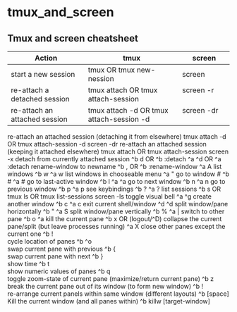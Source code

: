 # tmux_and_screen
## Tmux and screen cheatsheet

| Action	                    | tmux	                         |                      screen    |
| --------------------------------- | ---------------------------------------- | ------------------------------ |
| start a new session               | tmux OR tmux new-nession                 |                      screen    |
| re-attach a detached session      | tmux attach OR tmux attach-session       | screen -r                      |
| re-attach  an attached session    | tmux attach -d OR tmux attach-session -d | screen -dr                     |

re-attach an attached session (detaching it from elsewhere)	tmux attach -d OR
tmux attach-session -d	screen -dr
re-attach an attached session (keeping it attached elsewhere)	tmux attach OR
tmux attach-session	screen -x
detach from currently attached session	^b d OR
^b :detach	^a ^d OR
^a :detach
rename-window to newname	^b , <newname> OR
^b :rename-window <newn>	^a A <newname>
list windows	^b w	^a w
list windows in chooseable menu		^a "
go to window #	^b #	^a #
go to last-active window	^b l	^a ^a
go to next window	^b n	^a n
go to previous window	^b p	^a p
see keybindings	^b ?	^a ?
list sessions	^b s OR
tmux ls OR
tmux list-sessions	screen -ls
toggle visual bell		^a ^g
create another window	^b c	^a c
exit current shell/window	^d	^d
split window/pane horizontally	^b "	^a S
split window/pane vertically	^b %	^a |
switch to other pane	^b o	^a <tab>
kill the current pane	^b x OR (logout/^D)	
collapse the current pane/split (but leave processes running)		^a X
close other panes except the current one	^b !	
cycle location of panes	^b ^o	
swap current pane with previous	^b {	
swap current pane with next	^b }	
show time	^b t	
show numeric values of panes	^b q	
toggle zoom-state of current pane (maximize/return current pane)	^b z	
break the current pane out of its window (to form new window)	^b !	
re-arrange current panels within same window (different layouts)	^b [space]	
Kill the current window (and all panes within)	^b killw [target-window]	
